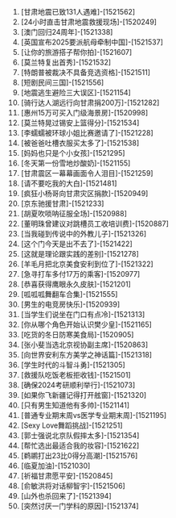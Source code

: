 
1. [甘肃地震已致131人遇难]-[1521562]
1. [24小时直击甘肃地震救援现场]-[1520249]
1. [澳门回归24周年]-[1521338]
1. [英国宣布2025要派航母牵制中国]-[1521537]
1. [让你的旅游搭子帮你拍]-[1521607]
1. [莫兰特复出首秀]-[1521532]
1. [特朗普被裁决不具备竞选资格]-[1521511]
1. [短剧民间三国]-[1521556]
1. [地震逃生避险三大误区]-[1521154]
1. [骑行达人湖远行向甘肃捐200万]-[1521282]
1. [惠州15万可买入门级海景房]-[1520998]
1. [莫兰特晃过锡安上篮得分]-[1521534]
1. [李蠕蠕被环球小姐比赛邀请了]-[1521228]
1. [被爸爸吐槽衣服买太多了]-[1521538]
1. [妈妈也只是个小女孩]-[1521295]
1. [冬天第一份雪地炒酸奶]-[1521155]
1. [甘肃震区一幕幕画面令人泪目]-[1521259]
1. [请不要吃我的大白]-[1521481]
1. [疯狂小杨哥向甘肃灾区捐款]-[1520949]
1. [京东驰援甘肃]-[1521233]
1. [胡夏吹唢呐征服全场]-[1520988]
1. [董明珠曾建议对跳槽员工收培训费]-[1520887]
1. [当我碰到传说中的外教儿子]-[1521326]
1. [这个门今天是出不去了]-[1521422]
1. [这就是理论跟实践的差别]-[1521278]
1. [羊毛月把北京美食安利到位了]-[1521322]
1. [急寻打车多付17万的乘客]-[1520977]
1. [恭喜获得鹰眼永久皮肤]-[1521201]
1. [呱呱呱舞翻车合集]-[1521555]
1. [男生的电竞房快乐]-[1520939]
1. [当学生们说坐在门口有点冷]-[1521313]
1. [你从哪个角色开始认识樊少皇]-[1521165]
1. [吃货的冬日防寒美食局]-[1520905]
1. [张小斐当选北京视协副主席]-[1520863]
1. [向世界安利东方美学之神话篇]-[1521318]
1. [学生时代的斗智斗勇]-[1521305]
1. [救援队吃饭老板拒收钱]-[1521501]
1. [确保2024考研顺利举行]-[1521073]
1. [如果你飞新疆记得打开舷窗]-[1521320]
1. [只有男生知道他有多帅]-[1521141]
1. [普通专业期末周vs医学专业期末周]-[1521195]
1. [Sexy Love舞蹈挑战]-[1521251]
1. [郭士强说北京队假摔太多]-[1521354]
1. [帮忙选出最适合我的妆容]-[1521622]
1. [鹈鹕打出23比0得分高潮]-[1521576]
1. [临夏加油]-[1521030]
1. [祈福甘肃愿平安]-[1520845]
1. [俞敏洪将对话柳智宇]-[1521506]
1. [山外也杀回来了]-[1521394]
1. [突然讨厌一门学科的原因]-[1521374]